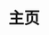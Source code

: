 ---
home: true
icon: home
title: 主页
heroImage: /logo.svg
heroText: 重塑构建与可复现部署
tagline: 函数式配置，灵活的构建，丰富的包仓库
actions:
  - text: 快速入门 ➜
    link: /guide/
    type: primary

  - text: 文档
    link: /docs/

features:
  - title: 声明式配置
    icon: fa-solid fa-square-check
    details: 声明式配置系统，方便配置管理和可重复性构建
    link: /guide/lang

  - title: 依赖管理
    icon: fa-solid fa-cubes
    details: 纯函数式包管理，易于管理依赖和版本控制

  - title: 更新与回滚
    icon: fa-solid fa-arrow-rotate-left
    details: 原子化升级和回滚，确保系统一致性和可靠性

  - title: 安全稳定
    icon: fa-solid fa-shield
    details: 支持沙盒化和同时安装多个版本的软件包
---
